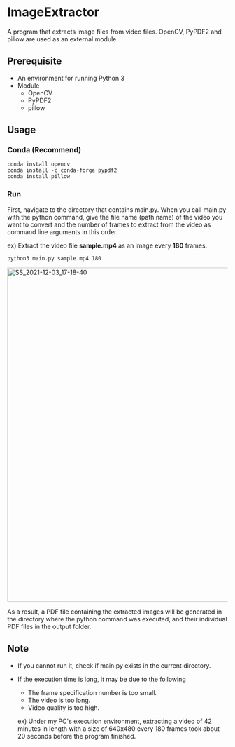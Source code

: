 # ImageExtractor

A program that extracts image files from video files. OpenCV, PyPDF2 and pillow are used as an external module.

## Prerequisite

- An environment for running Python 3
- Module
    - OpenCV
    - PyPDF2
    - pillow

## Usage

### Conda (Recommend)

```
conda install opencv
conda install -c conda-forge pypdf2  
conda install pillow
```

### Run
First, navigate to the directory that contains main.py. When you call main.py with the python command, give the file name (path name) of the video you want to convert and the number of frames to extract from the video as command line arguments in this order.


ex) Extract the video file **sample.mp4** as an image every **180**
frames.

```
python3 main.py sample.mp4 180
```
<img width="762" alt="SS_2021-12-03_17-18-40" src="https://user-images.githubusercontent.com/55102558/144569088-2269ca42-e080-49cd-ae87-d9fe555fa639.png">

As a result, a PDF file containing the extracted images will be generated in the directory where the python command was executed, and their individual PDF files in the output folder.

## Note

- If you cannot run it, check if main.py exists in the current directory.
- If the execution time is long, it may be due to the following
    - The frame specification number is too small.
    - The video is too long.
    - Video quality is too high.

  ex) Under my PC's execution environment, extracting a video of 42 minutes in length with a size of 640x480 every 180
  frames took about 20 seconds before the program finished.

